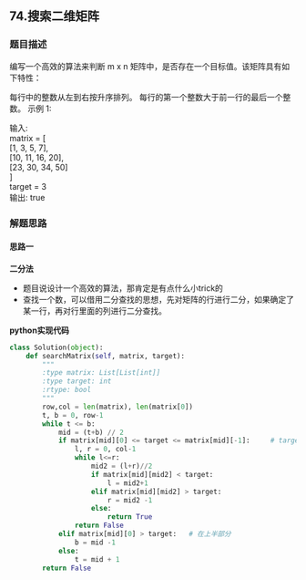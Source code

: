 ## 74.搜索二维矩阵
### 题目描述
编写一个高效的算法来判断 m x n 矩阵中，是否存在一个目标值。该矩阵具有如下特性：

每行中的整数从左到右按升序排列。
每行的第一个整数大于前一行的最后一个整数。
示例 1:

输入:  
matrix = [    
  [1,   3,  5,  7],  
  [10, 11, 16, 20],  
  [23, 30, 34, 50]  
]  
target = 3  
输出: true


### 解题思路
#### 思路一
**二分法**
- 题目说设计一个高效的算法，那肯定是有点什么小trick的
- 查找一个数，可以借用二分查找的思想，先对矩阵的行进行二分，如果确定了某一行，再对行里面的列进行二分查找。

**python实现代码**
```python
class Solution(object):
    def searchMatrix(self, matrix, target):
        """
        :type matrix: List[List[int]]
        :type target: int
        :rtype: bool
        """
        row,col = len(matrix), len(matrix[0])
        t, b = 0, row-1
        while t <= b:
            mid = (t+b) // 2
            if matrix[mid][0] <= target <= matrix[mid][-1]:     # target在这一行中
                l, r = 0, col-1
                while l<=r:
                    mid2 = (l+r)//2
                    if matrix[mid][mid2] < target:
                        l = mid2+1
                    elif matrix[mid][mid2] > target:
                        r = mid2 -1
                    else:
                        return True
                return False
            elif matrix[mid][0] > target:   # 在上半部分
                b = mid -1
            else:
                t = mid + 1
        return False
```

